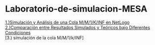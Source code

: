 # Laboratorio-de-simulacion-MESA
[1.)Simulación y Análisis de una Cola M/M/1/K/INF en NetLogo <br>  2.)Comparación entre Resultados Simulados y Teóricos bajo Diferentes Condiciones ](DiscreteEventSimulationQueuesandServers.pdf) <br>
[3.)  simulación de la cola M/M/1/k/INF]
